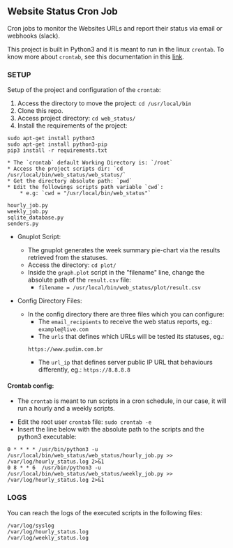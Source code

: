 ## Website Status Cron Job
Cron jobs to monitor the Websites URLs and report their status via email or webhooks (slack).

This project is built in Python3 and it is meant to run in the linux `crontab`. To know more about `crontab`,
see this documentation in this [link](https://www.linode.com/docs/tools-reference/tools/schedule-tasks-with-cron/).

### SETUP
Setup of the project and configuration of the `crontab`:

1. Access the directory to move the project: `cd /usr/local/bin`
2. Clone this repo.
3. Access project directory: `cd web_status/`
4. Install the requirements of the project:
```
sudo apt-get install python3
sudo apt-get install python3-pip
pip3 install -r requirements.txt
```
	* The `crontab` default Working Directory is: `/root`
	* Access the project scripts dir: `cd /usr/local/bin/web_status/web_status/`
	* Get the directory absolute path: `pwd`
 	* Edit the followings scripts path variable `cwd`:
		* e.g: `cwd = "/usr/local/bin/web_status"`
```
hourly_job.py
weekly_job.py
sqlite_database.py
senders.py
```

 * Gnuplot Script:
    * The gnuplot generates the week summary pie-chart via the results retrieved from the statuses.
 	* Access the directory: `cd plot/`
 	* Inside the `graph.plot` script in the "filename" line, change the absolute path of the `result.csv` file:
 		-  `filename = /usr/local/bin/web_status/plot/result.csv`

 * Config Directory Files:
	* In the config directory there are three files which you can configure: 
		* The `email_recipients` to receive the web status reports, eg.:
		`example@live.com`
		* The `urls` that defines which URLs will be tested its statuses, eg.:
		```
		https://www.pudim.com.br
		```
		* The `url_ip` that defines server public IP URL that behaviours differently, eg.:
		`https://8.8.8.8`

#### Crontab config:
 - The `crontab` is meant to run scripts in a cron schedule, in our case, it will
 run a hourly and a weekly scripts.

 * Edit the root user `crontab` file: `sudo crontab -e`
 * Insert the line below with the absolute path to the scripts and the python3 executable:
```
0 * * * * /usr/bin/python3 -u /usr/local/bin/web_status/web_status/hourly_job.py >> /var/log/hourly_status.log 2>&1
0 8 * * 6  /usr/bin/python3 -u /usr/local/bin/web_status/web_status/weekly_job.py >> /var/log/hourly_status.log 2>&1
```

### LOGS
You can reach the logs of the executed scripts in the following files:
```
/var/log/syslog
/var/log/hourly_status.log
/var/log/weekly_status.log
```
